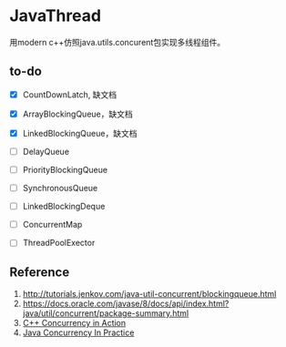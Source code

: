 # JavaThread

用modern c++仿照java.utils.concurent包实现多线程组件。

## to-do

- [x] CountDownLatch, 缺文档
- [x] ArrayBlockingQueue，缺文档
- [x] LinkedBlockingQueue，缺文档 
- [ ] DelayQueue
- [ ] PriorityBlockingQueue
- [ ] SynchronousQueue
- [ ] LinkedBlockingDeque
- [ ] ConcurrentMap
- [ ] ThreadPoolExector


## Reference

1. http://tutorials.jenkov.com/java-util-concurrent/blockingqueue.html
2. https://docs.oracle.com/javase/8/docs/api/index.html?java/util/concurrent/package-summary.html
3. [C++ Concurrency in Action](https://book.douban.com/subject/27036085/)
4. [Java Concurrency In Practice](https://book.douban.com/subject/1888733/)

